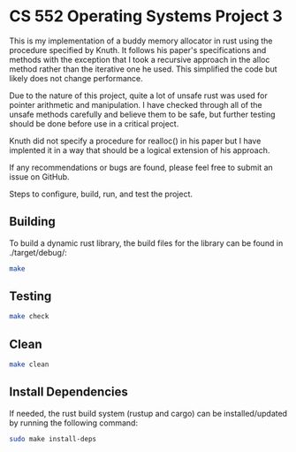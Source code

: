 # CS 552 Operating Systems Project 3

This is my implementation of a buddy memory allocator in rust using the procedure specified by Knuth.
It follows his paper's specifications and methods with the exception that I took a recursive approach in the alloc method rather than the iterative one he used. This simplified the code but likely does not change performance.

Due to the nature of this project, quite a lot of unsafe rust was used for pointer arithmetic and manipulation. I have checked through all of the unsafe methods carefully and believe them to be safe, but further testing should be done before use in a critical project.

Knuth did not specify a procedure for realloc() in his paper but I have implented it in a way that should be a logical extension of his approach.

If any recommendations or bugs are found, please feel free to submit an issue on GitHub.

Steps to configure, build, run, and test the project.

## Building
To build a dynamic rust library, the build files for the library can be found in ./target/debug/:
```bash
make
```

## Testing

```bash
make check
```

## Clean

```bash
make clean
```

## Install Dependencies

If needed, the rust build system (rustup and cargo) can be installed/updated by running the following command:

```bash
sudo make install-deps
```